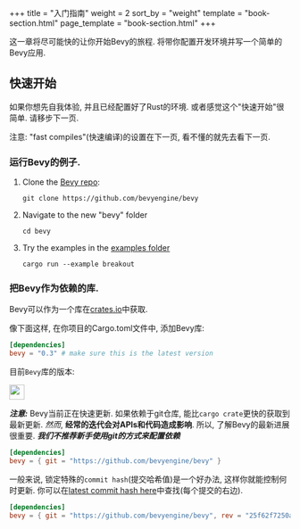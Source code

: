 +++
title = "入门指南"
weight = 2
sort_by = "weight"
template = "book-section.html"
page_template = "book-section.html"
+++

这一章将尽可能快的让你开始Bevy的旅程. 将带你配置开发环境并写一个简单的Bevy应用.

## 快速开始

如果你想先自我体验, 并且已经配置好了Rust的环境. 或者感觉这个"快速开始"很简单. 请移步下一页.

注意: "fast compiles"(快速编译)的设置在下一页, 看不懂的就先去看下一页.

### 运行Bevy的例子.

1. Clone the [Bevy repo](https://github.com/bevyengine/bevy):
    ```
    git clone https://github.com/bevyengine/bevy
    ```
2. Navigate to the new "bevy" folder
    ```
    cd bevy
    ```
3. Try the examples in the [examples folder](https://github.com/bevyengine/bevy/tree/master/examples)
    ```
    cargo run --example breakout
    ```

### 把Bevy作为依赖的库.
 
Bevy可以作为一个库在[crates.io](https://crates.io/crates/bevy)中获取.

像下面这样, 在你项目的Cargo.toml文件中, 添加Bevy库:

```toml
[dependencies]
bevy = "0.3" # make sure this is the latest version
```

目前`Bevy`库的版本: 

<a href="https://crates.io/crates/bevy"><img src="https://img.shields.io/crates/v/bevy.svg" style="height: 1.7rem;"/></a>

**_注意:_** Bevy当前正在快速更新. 如果依赖于git仓库, 能比`cargo crate`更快的获取到最新更新. *然而*, **经常的迭代会对APIs和代码造成影响**. 所以, 了解Bevy的最新进展很重要. <span class="warning">**_我们不推荐新手使用git的方式来配置依赖_**</span>
```toml
[dependencies]
bevy = { git = "https://github.com/bevyengine/bevy" }
```

一般来说, 锁定特殊的`commit hash`(提交哈希值)是一个好办法, 这样你就能控制何时更新. 你可以在[latest commit hash here](https://github.com/bevyengine/bevy/commits/master)中查找(每个提交的右边).
```toml
[dependencies]
bevy = { git = "https://github.com/bevyengine/bevy", rev = "25f62f7250a0d750068dc32533b9433f7985af98" }
```
